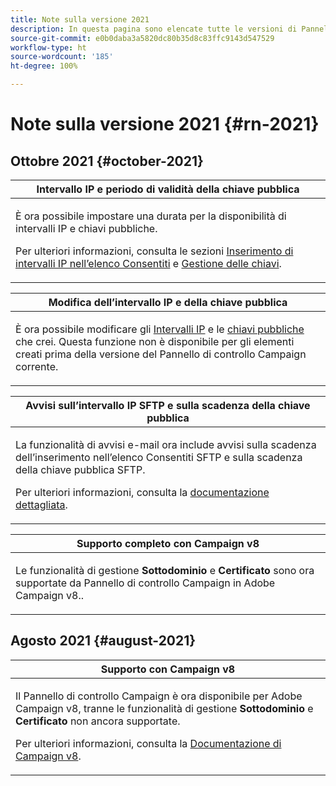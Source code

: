 ```yaml
---
title: Note sulla versione 2021
description: In questa pagina sono elencate tutte le versioni di Pannello di controllo Campaign del 2021.
source-git-commit: e0b0daba3a5820dc80b35d8c83ffc9143d547529
workflow-type: ht
source-wordcount: '185'
ht-degree: 100%

---
```


# Note sulla versione 2021 {#rn-2021}

## Ottobre 2021 {#october-2021}

<table>
<thead>
<tr>
<th><strong>Intervallo IP e periodo di validità della chiave pubblica</strong><br/></th>
</tr>
</thead>
<tbody>
<tr>
<td>
<p>È ora possibile impostare una durata per la disponibilità di intervalli IP e chiavi pubbliche. </p><p>Per ulteriori informazioni, consulta le sezioni <a href="../sftp/using/ip-range-allow-listing.md#adding-ip-addresses-allow-list">Inserimento di intervalli IP nell’elenco Consentiti</a> e <a href="../sftp/using/key-management.md#installing-ssh-key">Gestione delle chiavi</a>.</p>
</td>
</tr>
</tbody>
</table>

<table>
<thead>
<tr>
<th><strong>Modifica dell’intervallo IP e della chiave pubblica</strong><br/></th>
</tr>
</thead>
<tbody>
<tr>
<td>
<p>È ora possibile modificare gli <a href="../sftp/using/ip-range-allow-listing.md#editing-ip-ranges">Intervalli IP</a> e le <a href="../sftp/using/key-management.md#editing-public-keys">chiavi pubbliche</a> che crei. Questa funzione non è disponibile per gli elementi creati prima della versione del Pannello di controllo Campaign corrente.
</td>
</tr>
</tbody>
</table>

<table>
<thead>
<tr>
<th><strong>Avvisi sull’intervallo IP SFTP e sulla scadenza della chiave pubblica</strong><br/></th>
</tr>
</thead>
<tbody>
<tr>
<td>
<p>La funzionalità di avvisi e-mail ora include avvisi sulla scadenza dell’inserimento nell’elenco Consentiti SFTP e sulla scadenza della chiave pubblica SFTP.</p><p>Per ulteriori informazioni, consulta la <a href="../performance-monitoring/using/email-alerting.md">documentazione dettagliata</a>.</p>
</td>
</tr>
</tbody>
</table>

<table>
<thead>
<tr>
<th><strong>Supporto completo con Campaign v8</strong><br/></th>
</tr>
</thead>
<tbody>
<tr>
<td>
<p>Le funzionalità di gestione <strong>Sottodominio</strong> e <strong>Certificato</strong> sono ora supportate da Pannello di controllo Campaign in Adobe Campaign v8.</a>.</p>
</td>
</tr>
</tbody>
</table>

## Agosto 2021 {#august-2021}

<table>
<thead>
<tr>
<th><strong>Supporto con Campaign v8</strong><br/></th>
</tr>
</thead>
<tbody>
<tr>
<td>
<p>Il Pannello di controllo Campaign è ora disponibile per Adobe Campaign v8, tranne le funzionalità di gestione <strong>Sottodominio</strong> e <strong>Certificato</strong> non ancora supportate.</p><p>Per ulteriori informazioni, consulta la <a href="https://experienceleague.adobe.com/docs/campaign/campaign-v8/deploy/self-service.html?lang=it" target="blank">Documentazione di Campaign v8</a>.</p>
</td>
</tr>
</tbody>
</table>
